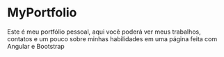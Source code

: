 # MyPortfolio

Este é meu portfólio pessoal, aqui você poderá ver meus trabalhos, contatos e um pouco sobre minhas habilidades em uma página feita com Angular e Bootstrap 
